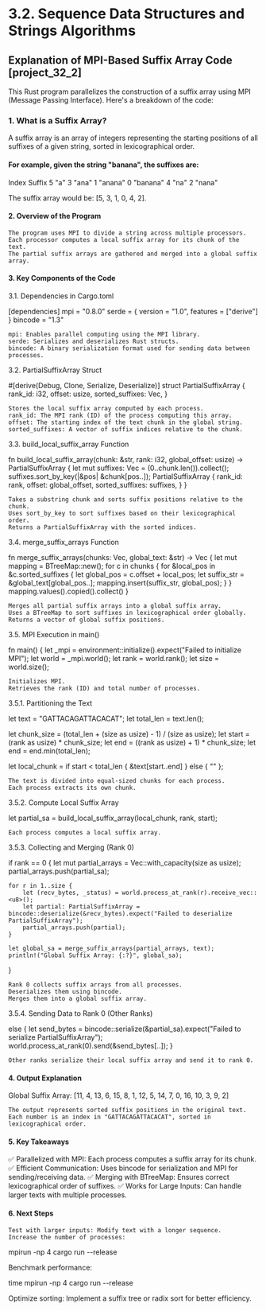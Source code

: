 # 3.2. Sequence Data Structures and Strings Algorithms

## Explanation of MPI-Based Suffix Array Code [project_32_2]

This Rust program parallelizes the construction of a suffix array using MPI (Message Passing Interface). Here's a breakdown of the code:
### 1. What is a Suffix Array?

A suffix array is an array of integers representing the starting positions of all suffixes of a given string, sorted in lexicographical order.

#### For example, given the string "banana", the suffixes are:
Index	Suffix
5	"a"
3	"ana"
1	"anana"
0	"banana"
4	"na"
2	"nana"

 The suffix array would be: [5, 3, 1, 0, 4, 2].
#### 2. Overview of the Program

    The program uses MPI to divide a string across multiple processors.
    Each processor computes a local suffix array for its chunk of the text.
    The partial suffix arrays are gathered and merged into a global suffix array.

#### 3. Key Components of the Code
3.1. Dependencies in Cargo.toml

[dependencies]
mpi = "0.8.0"
serde = { version = "1.0", features = ["derive"] }
bincode = "1.3"

    mpi: Enables parallel computing using the MPI library.
    serde: Serializes and deserializes Rust structs.
    bincode: A binary serialization format used for sending data between processes.

3.2. PartialSuffixArray Struct

#[derive(Debug, Clone, Serialize, Deserialize)]
struct PartialSuffixArray {
    rank_id: i32,
    offset: usize,
    sorted_suffixes: Vec<usize>,
}

    Stores the local suffix array computed by each process.
    rank_id: The MPI rank (ID) of the process computing this array.
    offset: The starting index of the text chunk in the global string.
    sorted_suffixes: A vector of suffix indices relative to the chunk.

3.3. build_local_suffix_array Function

fn build_local_suffix_array(chunk: &str, rank: i32, global_offset: usize) -> PartialSuffixArray {
    let mut suffixes: Vec<usize> = (0..chunk.len()).collect();
    suffixes.sort_by_key(|&pos| &chunk[pos..]);
    PartialSuffixArray {
        rank_id: rank,
        offset: global_offset,
        sorted_suffixes: suffixes,
    }
}

    Takes a substring chunk and sorts suffix positions relative to the chunk.
    Uses sort_by_key to sort suffixes based on their lexicographical order.
    Returns a PartialSuffixArray with the sorted indices.

3.4. merge_suffix_arrays Function

fn merge_suffix_arrays(chunks: Vec<PartialSuffixArray>, global_text: &str) -> Vec<usize> {
    let mut mapping = BTreeMap::new();
    for c in chunks {
        for &local_pos in &c.sorted_suffixes {
            let global_pos = c.offset + local_pos;
            let suffix_str = &global_text[global_pos..];
            mapping.insert(suffix_str, global_pos);
        }
    }
    mapping.values().copied().collect()
}

    Merges all partial suffix arrays into a global suffix array.
    Uses a BTreeMap to sort suffixes in lexicographical order globally.
    Returns a vector of global suffix positions.

3.5. MPI Execution in main()

fn main() {
    let _mpi = environment::initialize().expect("Failed to initialize MPI");
    let world = _mpi.world();
    let rank = world.rank();
    let size = world.size();

    Initializes MPI.
    Retrieves the rank (ID) and total number of processes.

3.5.1. Partitioning the Text

let text = "GATTACAGATTACACAT";
let total_len = text.len();

let chunk_size = (total_len + (size as usize) - 1) / (size as usize);
let start = (rank as usize) * chunk_size;
let end = ((rank as usize) + 1) * chunk_size;
let end = end.min(total_len);

let local_chunk = if start < total_len {
    &text[start..end]
} else {
    ""
};

    The text is divided into equal-sized chunks for each process.
    Each process extracts its own chunk.

3.5.2. Compute Local Suffix Array

let partial_sa = build_local_suffix_array(local_chunk, rank, start);

    Each process computes a local suffix array.

3.5.3. Collecting and Merging (Rank 0)

if rank == 0 {
    let mut partial_arrays = Vec::with_capacity(size as usize);
    partial_arrays.push(partial_sa);

    for r in 1..size {
        let (recv_bytes, _status) = world.process_at_rank(r).receive_vec::<u8>();
        let partial: PartialSuffixArray = bincode::deserialize(&recv_bytes).expect("Failed to deserialize PartialSuffixArray");
        partial_arrays.push(partial);
    }

    let global_sa = merge_suffix_arrays(partial_arrays, text);
    println!("Global Suffix Array: {:?}", global_sa);
}

    Rank 0 collects suffix arrays from all processes.
    Deserializes them using bincode.
    Merges them into a global suffix array.

3.5.4. Sending Data to Rank 0 (Other Ranks)

else {
    let send_bytes = bincode::serialize(&partial_sa).expect("Failed to serialize PartialSuffixArray");
    world.process_at_rank(0).send(&send_bytes[..]);
}

    Other ranks serialize their local suffix array and send it to rank 0.

#### 4. Output Explanation

Global Suffix Array: [11, 4, 13, 6, 15, 8, 1, 12, 5, 14, 7, 0, 16, 10, 3, 9, 2]

    The output represents sorted suffix positions in the original text.
    Each number is an index in "GATTACAGATTACACAT", sorted in lexicographical order.

#### 5. Key Takeaways

✅ Parallelized with MPI: Each process computes a suffix array for its chunk.
✅ Efficient Communication: Uses bincode for serialization and MPI for sending/receiving data.
✅ Merging with BTreeMap: Ensures correct lexicographical order of suffixes.
✅ Works for Large Inputs: Can handle larger texts with multiple processes.
#### 6. Next Steps

    Test with larger inputs: Modify text with a longer sequence.
    Increase the number of processes:

mpirun -np 4 cargo run --release

Benchmark performance:

time mpirun -np 4 cargo run --release

Optimize sorting: Implement a suffix tree or radix sort for better efficiency.

